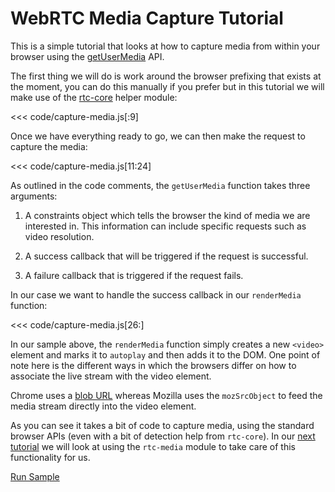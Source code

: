 # WebRTC Media Capture Tutorial

This is a simple tutorial that looks at how to capture media from within
your browser using the [getUserMedia](http://www.w3.org/TR/mediacapture-streams/#dom-navigator-getusermedia) API.

The first thing we will do is work around the browser prefixing that exists
at the moment, you can do this manually if you prefer but in this tutorial we will make use of the [rtc-core](/modules-rtc-core.html) helper module:

<<< code/capture-media.js[:9]

Once we have everything ready to go, we can then make the request to capture the media:

<<< code/capture-media.js[11:24]

As outlined in the code comments, the `getUserMedia` function takes three arguments:

1. A constraints object which tells the browser the kind of media we are interested in.  This information can include specific requests such as video resolution.

2. A success callback that will be triggered if the request is successful.

3. A failure callback that is triggered if the request fails.

In our case we want to handle the success callback in our `renderMedia` function:

<<< code/capture-media.js[26:]

In our sample above, the `renderMedia` function simply creates a new `<video>` element and marks it to `autoplay` and then adds it to the DOM.  One point of note here is the different ways in which the browsers differ on how to associate the live stream with the video element.

Chrome uses a [blob URL](http://www.w3.org/TR/FileAPI/#url) whereas Mozilla uses the `mozSrcObject` to feed the media stream directly into the video element.

As you can see it takes a bit of code to capture media, using the standard browser APIs (even with a bit of detection help from `rtc-core`).  In our [next tutorial](/tutorial-capture-rtc-media.html) we will look at using the `rtc-media` module to take care of this functionality for us.

<a class="sample" data-sample="code/capture-media.js" href="#">Run Sample</a>